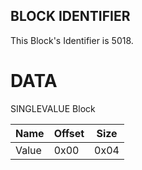 ## BLOCK IDENTIFIER
This Block's Identifier is 5018.
# DATA
SINGLEVALUE Block

| Name | Offset | Size |
|--------|---------|------
| Value | 0x00 | 0x04 |
